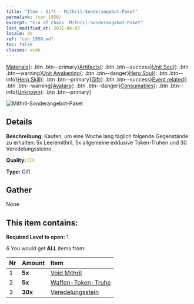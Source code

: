 ```yaml
---
title: "Item - Gift - Mithril-Sonderangebot-Paket"
permalink: /con_1958/
excerpt: "Era of Chaos  Mithril-Sonderangebot-Paket"
last_modified_at: 2021-06-03
locale: de
ref: "con_1958.md"
toc: false
classes: wide
---
```

 [Materials](/ItemsDE/){: .btn .btn--primary}[Artifacts](/ItemsDE/Artifacts/){: .btn .btn--success}[Unit Soul](/ItemsDE/UnitSoul/){: .btn .btn--warning}[Unit Awakening](/ItemsDE/UnitAwakening/){: .btn .btn--danger}[Hero Soul](/ItemsDE/HeroSoul/){: .btn .btn--info}[Hero Skill](/ItemsDE/HeroSkill/){: .btn .btn--primary}[Gift](/ItemsDE/Gift/){: .btn .btn--success}[Event related](/ItemsDE/Events/){: .btn .btn--warning}[Avatars](/ItemsDE/Avatars/){: .btn .btn--danger}[Consumables](/ItemsDE/Consumables/){: .btn .btn--info}[Unknown](/ItemsDE/Unknown/){: .btn .btn--primary}

 ![Mithril-Sonderangebot-Paket](/images/t/i_907583.png)

## Details
 **Beschreibung:** Kaufen, um eine Woche lang täglich folgende Gegenstände zu erhalten: 5x Leeremithril, 5x allgemeine exklusive Token-Truhen und 30 Veredelungssteine.

 **Quality:** <span style="color: #FF8C00">OK</span>

 **Type:** Gift

## Gather

  None

## This item contains:

 **Required Level to open:** 1

 6 You would get **ALL** items  from:

  | Nr | Amount |     Item    |
  |:---|:-------|:------------|
  | 1 |  **5x** | [Void Mithril](/ItemsDE/con_817/) |  | 
  | 2 |  **5x** | [Waffen-Token-Truhe](/ItemsDE/con_1367/) |  | 
  | 3 |  **30x** | [Veredelungsstein](/ItemsDE/con_814/) |  | 
